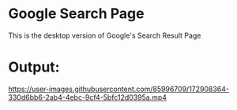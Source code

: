 # Google Search Page
This is the desktop version of Google's Search Result Page

# Output:
https://user-images.githubusercontent.com/85996709/172908364-330d6bb6-2ab4-4ebc-9cf4-5bfc12d0395a.mp4





